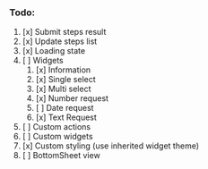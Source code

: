 ### Todo:
1) [x] Submit steps result
2) [x] Update steps list
3) [x] Loading state
4) [ ] Widgets
   1) [x] Information
   2) [x] Single select
   3) [x] Multi select
   4) [x] Number request
   5) [ ] Date request
   6) [x] Text Request
5) [ ] Custom actions
6) [ ] Custom widgets
7) [x] Custom styling (use inherited widget theme)
8) [ ] BottomSheet view